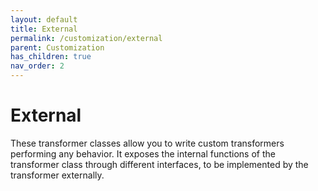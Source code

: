 ```yaml
---
layout: default
title: External
permalink: /customization/external
parent: Customization
has_children: true
nav_order: 2
---
```


# External

These transformer classes allow you to write custom transformers performing any behavior. It exposes the internal functions of the transformer class through different interfaces, to be implemented by the transformer externally.
